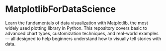 # MatplotlibForDataScience
Learn the fundamentals of data visualization with Matplotlib, the most widely used plotting library in Python. This repository covers basic to advanced chart types, customization techniques, and real-world examples — all designed to help beginners understand how to visually tell stories with data.

